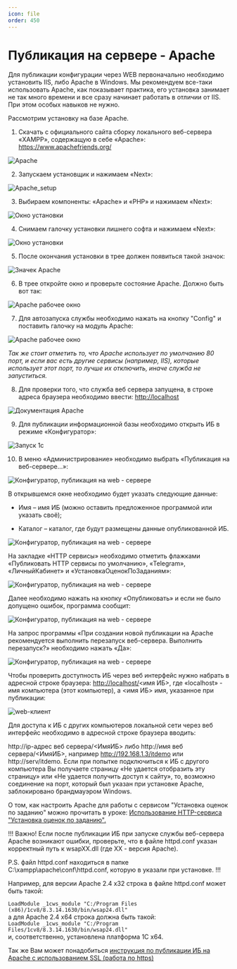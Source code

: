 ```yaml
---
icon: file 
order: 450
---
```


# Публикация на сервере - Apache

Для публикации конфигурации через WEB первоначально необходимо установить IIS, либо Apache в Windows. Мы рекомендуем все-таки использовать Apache, как показывает практика, его установка занимает не так много времени и все сразу начинает работать в отличии от IIS. При этом особых навыков не нужно.

Рассмотрим установку на базе Apache.

1. Скачать с официального сайта сборку локального веб-сервера «XAMPP», содержащую в себе «Apache»: https://www.apachefriends.org/

![Apache](static/01_Apache.png)

2. Запускаем установщик и нажимаем «Next»:

![Apache_setup](static/02_Apache.png)

3. Выбираем компоненты: «Apache» и «PHP» и нажимаем «Next»:

![Окно установки](static/03_Apache.png)

4. Снимаем галочку установки лишнего софта и нажимаем «Next»:

![Окно установки](static/04_Apache.png)

5. После окончания установки в трее должен появиться такой значок:

![Значек Apache](static/05_Apache.jpg)

6. В трее откройте окно и проверьте состояние Apache. Должно быть вот так:

![Apache рабочее окно ](static/06_Apache.png)

7. Для автозапуска службы необходимо нажать на кнопку "Config" и поставить галочку на модуль Apache:

![Apache рабочее окно](static/07_Apache.png)

*Так же стоит отметить то, что Apache использует по умолчанию 80 порт, и если вас есть другие сервисы (например, IIS), которые использует этот порт, то лучше их отключить, иначе служба не запуститься.*  

8. Для проверки того, что служба веб сервера запущена, в строке адреса браузера необходимо ввести: [http://localhost](http://localhost)

![Документация Apache](static/08_Apache.png)

9. Для публикации информационной базы необходимо открыть ИБ в режиме «Конфигуратор»:

![Запуск 1с](static/09_Apache.png)

10. В меню «Администрирование» необходимо выбрать «Публикация на веб-сервере…»:

![Конфигуратор, публикация на web - сервере](static/10_Apache.png)

В открывшемся окне необходимо будет указать следующие данные:
- Имя – имя ИБ (можно оставить предложенное программой или указать своё);

- Каталог – каталог, где будут размещены данные опубликованной ИБ.

![Конфигуратор, публикация на web - сервере](static/11_Apache.png)

На закладке «НТТР сервисы» необходимо отметить флажками «Публиковать НТТР сервисы по умолчанию», «Telegram», «ЛичныйКабинет» и «УстановкаОценокПоЗаданиям»:

![Конфигуратор, публикация на web - сервере](static/12_Apache.png)

Далее необходимо нажать на кнопку «Опубликовать» и если не было допущено ошибок, программа сообщит:

![Конфигуратор, публикация на web - сервере](static/13_Apache.png)

На запрос программы «При создании новой публикации на Apache рекомендуется выполнить перезапуск веб-сервера. Выполнить перезапуск?» необходимо нажать «Да»:

![Конфигуратор, публикация на web - сервере](static/14_Apache.png)

Чтобы проверить доступность ИБ через веб интерфейс нужно набрать в адресной строке браузера:
[http://localhost/](http://localhost/)<имя ИБ>, где «localhost» - имя компьютера (этот компьютер), а <имя ИБ> имя, указанное при публикации:

![web-клиент](static/15_Apache.png)

Для доступа к ИБ с других компьютеров локальной сети через веб интерфейс необходимо в адресной строке браузера вводить:

http://ip-адрес веб сервера/<ИмяИБ> либо http://имя веб сервера/<ИмяИБ>, например http://192.168.1.3/itdemo или http://serv/itdemo.
Если при попытке подключиться к ИБ с другого компьютера Вы получаете страницу «Не удается отобразить эту страницу» или «Не удается получить доступ к сайту», то, возможно соединение на порт, который был указан при установке Apache, заблокировано брандмауэром Windows.

О том, как настроить Apache для работы с сервисом "Установка оценок по заданию" можно прочитать в уроке: [Использование HTTP-сервиса "Установка оценок по заданию".](https://softonit.ru/FAQ/courses/?COURSE_ID=1&LESSON_ID=594&LESSON_PATH=1.2.590.593.594)

!!!
Важно! Если после публикации ИБ при запуске службы веб-сервера Apache возникают ошибки, проверьте, что в файле httpd.conf указан корректный путь к wsapXX.dll (где XX - версия Apache).

P.S. файл httpd.conf находиться в папке C:\xampp\apache\conf\httpd.conf, которую в указали при установке.
!!!

Например, для версии Apache 2.4 x32 строка в файле httpd.conf может быть такой:

`LoadModule _1cws_module "C:/Program Files (x86)/1cv8/8.3.14.1630/bin/wsap24.dll"`  
а для Apache 2.4 x64 строка должна быть такой:  
`LoadModule _1cws_module "C:/Program Files/1cv8/8.3.14.1630/bin/wsap24.dll"`   
и, соответственно, установлена платформа 1С x64.

Так же Вам может понадобиться [инструкция по публикации ИБ на Apache с использованием SSL (работа по https)](static/Apache_SSL_IT.zip)
